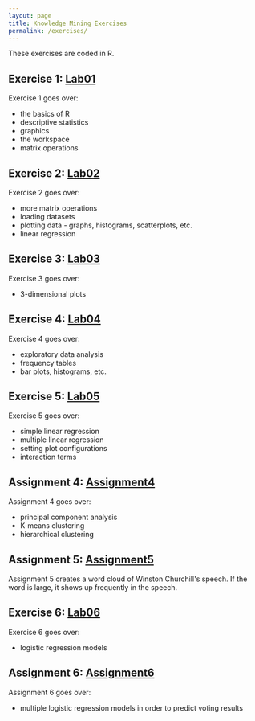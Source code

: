 ```yaml
---
layout: page
title: Knowledge Mining Exercises
permalink: /exercises/
---
```

These exercises are coded in R.

## Exercise 1: [Lab01](Lab01.html)
Exercise 1 goes over:
- the basics of R
- descriptive statistics
- graphics
- the workspace
- matrix operations 

## Exercise 2: [Lab02](Lab02.html)
Exercise 2 goes over:
- more matrix operations
- loading datasets
- plotting data - graphs, histograms, scatterplots, etc.
- linear regression

## Exercise 3: [Lab03](Lab03.html)
Exercise 3 goes over:
- 3-dimensional plots

## Exercise 4: [Lab04](Lab04.html)
Exercise 4 goes over:
- exploratory data analysis
- frequency tables
- bar plots, histograms, etc.

## Exercise 5: [Lab05](Lab05.html)
Exercise 5 goes over:
- simple linear regression
- multiple linear regression
- setting plot configurations
- interaction terms

## Assignment 4: [Assignment4](assignment4.html)
Assignment 4 goes over:
- principal component analysis
- K-means clustering 
- hierarchical clustering

## Assignment 5: [Assignment5](assignment5.html)
Assignment 5 creates a word cloud of Winston Churchill's speech. If the word is large, it shows up frequently in the speech.

## Exercise 6: [Lab06](Lab06.html)
Exercise 6 goes over:
- logistic regression models

## Assignment 6: [Assignment6](assignment6.html)
Assignment 6 goes over:
- multiple logistic regression models in order to predict voting results
